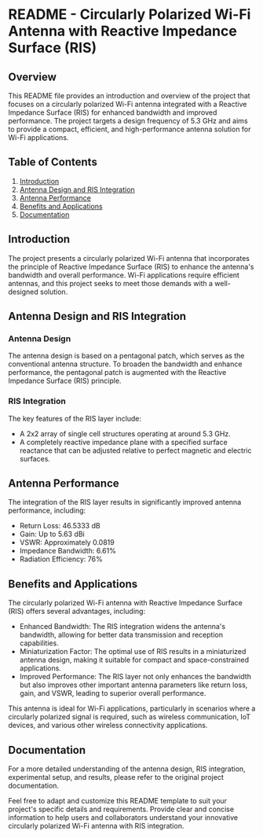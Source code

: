 # README - Circularly Polarized Wi-Fi Antenna with Reactive Impedance Surface (RIS)

## Overview

This README file provides an introduction and overview of the project that focuses on a circularly polarized Wi-Fi antenna integrated with a Reactive Impedance Surface (RIS) for enhanced bandwidth and improved performance. The project targets a design frequency of 5.3 GHz and aims to provide a compact, efficient, and high-performance antenna solution for Wi-Fi applications.

## Table of Contents

1. [Introduction](#introduction)
2. [Antenna Design and RIS Integration](#antenna-design-and-ris-integration)
3. [Antenna Performance](#antenna-performance)
4. [Benefits and Applications](#benefits-and-applications)
5. [Documentation](#documentation)

## Introduction

The project presents a circularly polarized Wi-Fi antenna that incorporates the principle of Reactive Impedance Surface (RIS) to enhance the antenna's bandwidth and overall performance. Wi-Fi applications require efficient antennas, and this project seeks to meet those demands with a well-designed solution.

## Antenna Design and RIS Integration

### Antenna Design

The antenna design is based on a pentagonal patch, which serves as the conventional antenna structure. To broaden the bandwidth and enhance performance, the pentagonal patch is augmented with the Reactive Impedance Surface (RIS) principle.

### RIS Integration

The key features of the RIS layer include:
- A 2x2 array of single cell structures operating at around 5.3 GHz.
- A completely reactive impedance plane with a specified surface reactance that can be adjusted relative to perfect magnetic and electric surfaces.

## Antenna Performance

The integration of the RIS layer results in significantly improved antenna performance, including:
- Return Loss: 46.5333 dB
- Gain: Up to 5.63 dBi
- VSWR: Approximately 0.0819
- Impedance Bandwidth: 6.61%
- Radiation Efficiency: 76%

## Benefits and Applications

The circularly polarized Wi-Fi antenna with Reactive Impedance Surface (RIS) offers several advantages, including:
- Enhanced Bandwidth: The RIS integration widens the antenna's bandwidth, allowing for better data transmission and reception capabilities.
- Miniaturization Factor: The optimal use of RIS results in a miniaturized antenna design, making it suitable for compact and space-constrained applications.
- Improved Performance: The RIS layer not only enhances the bandwidth but also improves other important antenna parameters like return loss, gain, and VSWR, leading to superior overall performance.

This antenna is ideal for Wi-Fi applications, particularly in scenarios where a circularly polarized signal is required, such as wireless communication, IoT devices, and various other wireless connectivity applications.

## Documentation

For a more detailed understanding of the antenna design, RIS integration, experimental setup, and results, please refer to the original project documentation.

Feel free to adapt and customize this README template to suit your project's specific details and requirements. Provide clear and concise information to help users and collaborators understand your innovative circularly polarized Wi-Fi antenna with RIS integration.
